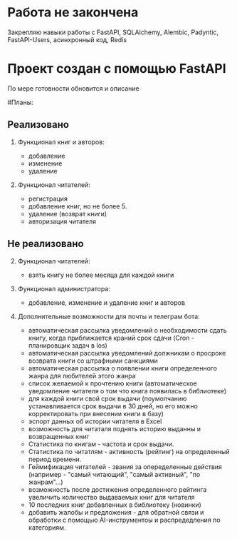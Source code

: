 # Работа не закончена

Закрепляю навыки работы с FastAPI, SQLAlchemy, Alembic, Padyntic, FastAPI-Users, асинхронный код, Redis

# Проект создан с помощью FastAPI

По мере готовности обновится и описание

#Планы:
  ## Реализовано
 1. Функционал книг и авторов:
    - добавление
    - изменение 
    - удаление  
  
 2. Функционал читателей:
    - регистрация
    - добавление книг, но не более 5.
    - удаление (возврат книги)
    - авторизация читателя


  ## Не реализовано
 2. Функционал читателей:
    - взять книгу не более месяца для каждой книги


 3. Функционал администратора:
    - добавление, изменение и удаление книг и авторов

 4. Дополнительные возможности для почты и телеграм бота:
    - автоматическая рассылка уведомлений о необходимости сдать книгу, когда приближается краний срок сдачи (Cron - планировщик задач в Ios)
    - автоматическая рассылка уведомлений должникам о просроке возврата книги со штрафными санкциями
    - автоматическая рассылка о появлении книги определенного жанра для любителей этого жанра
    - список желаемой к прочтению книги (автоматическое уведомление читателя о том что книга появилась в библиотеке)
    - для каждой книги свой срок выдачи (поумолчанию устанавливается срок выдачи в 30 дней, 
         но его можно корректировать при внесении книги в базу)
    - эспорт данных об истории читателя в Excel
    - возможность для читаталя поднять историю выданны и возвращенных книг
    - Статистика по книгам - частота и срок выдачи.
    - Статистика по читатлям - активность (рейтинг) на определенный период времени.
    - Геймификация читателей - звания за опеределенные действия (например - "самый читающий", "самый активный", "по жанрам"...)
    - возможность после достижения определенного рейтинга увеличить количество выдаваемых книг для читателя
    - 10 последних книг добавленных в библиотеку (новинки)
    - добавить жалобы и предложения - для обратной связи и обработки с помощью AI-инструментоы и распредедления по категориям.

 
